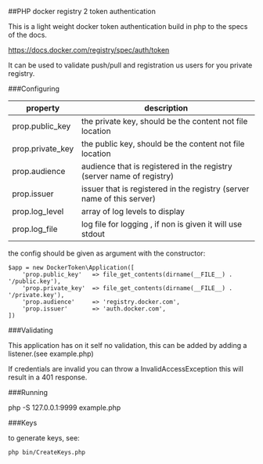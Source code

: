 ##PHP docker registry 2 token authentication

This is a light weight docker token authentication build in php to the specs of the docs.

https://docs.docker.com/registry/spec/auth/token

It can be used to validate push/pull and registration us users for you private registry.

###Configuring


property | description
---------|-------------
prop.public_key   |  the private key, should be the content not file location
prop.private_key  |  the public key, should be the content not file location
prop.audience     |  audience that is registered in the registry (server name of registry)
prop.issuer       |  issuer that is registered in the registry (server name of this server)
prop.log_level    |  array of log levels to display
prop.log_file     |  log file for logging , if non is given it will use stdout


the config should be given as argument with the constructor:

```
$app = new DockerToken\Application([
    'prop.public_key'   => file_get_contents(dirname(__FILE__) . '/public.key'),
    'prop.private_key'  => file_get_contents(dirname(__FILE__) . '/private.key'),
    'prop.audience'     => 'registry.docker.com',
    'prop.issuer'       => 'auth.docker.com',
])
```

###Validating

This application has on it self no validation, this can be added by adding a listener.(see example.php)

If credentials are invalid you can throw a InvalidAccessException this will result in a 401 response.

###Running

php -S 127.0.0.1:9999 example.php

###Keys

to generate keys, see:

```
php bin/CreateKeys.php 
```
